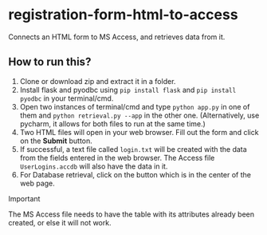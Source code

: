 # registration-form-html-to-access
Connects an HTML form to MS Access, and retrieves data from it.

## How to run this?
1. Clone or download zip and extract it in a folder.
2. Install flask and pyodbc using `pip install flask` and `pip install pyodbc` in your terminal/cmd.
3. Open two instances of terminal/cmd and type `python app.py` in one of them and `python retrieval.py --app` in the other one. (Alternatively, use pycharm, it allows for both files to run at the same time.)
4. Two HTML files will open in your web browser. Fill out the form and click on the **Submit** button.
5. If successful, a text file called `login.txt` will be created with the data from the fields entered in the web browser. The Access file `UserLogins.accdb` will also have the data in it.
6. For Database retrieval, click on the button which is in the center of the web page.

> [!IMPORTANT]
> The MS Access file needs to have the table with its attributes already been created, or else it will not work.
